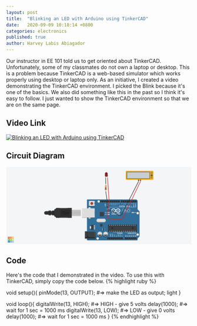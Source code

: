 ```yaml
---
layout: post
title:  "Blinking an LED with Arduino using TinkerCAD"
date:   2020-09-09 10:18:14 +0800
categories: electronics
published: true
author: Harvey Labis Abiagador
---
```


Our instructor in EE 101 told us to get oriented about TinkerCAD. Unfortunately, some of my classmates do not own a laptop or desktop. This is a problem because TinkerCAD is a web-based simulator which works properly using desktop or laptop only. As an initiative, I created a video demonstrating the TinkerCAD environment. I picked the Blink because it's one of the basics. We also did something like this in the past so I think it's easy to follow. I just wanted to show the TinkerCAD environment so that we are on the same page.

## Video Link
[![Blinking an LED with Arduino using TinkerCAD](https://img.youtube.com/vi/x_pJYZoRgmk/0.jpg)](https://youtu.be/x_pJYZoRgmk "Blinking an LED with Arduino using TinkerCAD")

## Circuit Diagram
![BlinkLEDSchematic](/assets/images/BlinkLED.png)

## Code
Here's the code that I demonstrated in the video. To use this with TinkerCAD, simply copy the code below.
{% highlight ruby %}

void setup(){
    pinMode(13, OUTPUT); #=> make the LED as output; light
}

void loop(){
    digitalWrite(13, HIGH); #=> HIGH - give 5 volts
    delay(1000);    #=> wait for 1 sec = 1000 ms
    digitalWrite(13, LOW); #=> LOW - give 0 volts
    delay(1000);    #=> wait for 1 sec = 1000 ms
}
{% endhighlight %}
